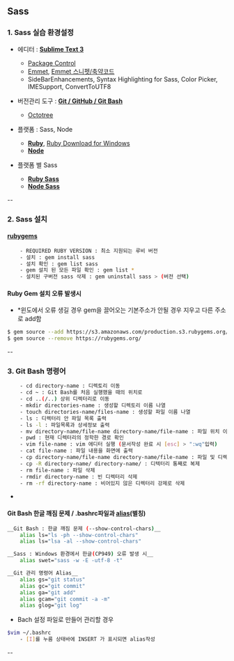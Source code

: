 ## Sass 

### 1. Sass 실습 환경설정

- 에디터 : **[Sublime Text 3](https://www.sublimetext.com/3)**
	* [Package Control](https://packagecontrol.io/)
	* [Emmet](http://docs.emmet.io), [Emmet 스니펫/축약코드](http://docs.emmet.io/cheat-sheet/)
	* SideBarEnhancements, Syntax Highlighting for Sass, Color Picker, IMESupport, ConvertToUTF8

- 버전관리 도구 : **[Git / GitHub / Git Bash](https://git-scm.com/)**
	* [Octotree](https://chrome.google.com/webstore/detail/octotree/bkhaagjahfmjljalopjnoealnfndnagc)

- 플랫폼 : Sass, Node
	* **[Ruby](https://www.ruby-lang.org/ko/)**, [Ruby Download for Windows](http://rubyinstaller.org/)
	* **[Node](https://githubhttps://nodejs.org/en/)**

- 플랫폼 별 Sass
	* **[Ruby Sass](http://sass-lang.com/)**
	* **[Node Sass](https://github.com/sass/node-sass)**

--

### 2. Sass 설치

#### **[rubygems](https://rubygems.org/gems/sass)**

```sh
	- REQUIRED RUBY VERSION : 최소 지원되는 루비 버전
	- 설치 : gem install sass
	- 설치 확인 : gem list sass
	- gem 설치 된 모든 파일 확인 : gem list *
	- 설치된 구버전 sass 삭제 : gem uninstall sass > (버전 선택)
```

#### Ruby Gem 설치 오류 발생시 

- *윈도에서 오류 생길 경우 gem을 끌어오는 기본주소가 안될 경우 지우고 다른 주소로 add함

```sh
$ gem source --add https://s3.amazonaws.com/production.s3.rubygems.org/
$ gem source --remove https://rubygems.org/
```

--

### 3. Git Bash 명령어

```sh
	- cd directory-name : 디렉토리 이동
	- cd ~ : Git Bash를 처음 실행했을 때의 위치로
	- cd ..(/..) 상위 디렉터리로 이동
	- mkdir directories-name : 생성할 디렉토리 이름 나열
	- touch directories-name/files-name : 생성할 파일 이름 나열
	- ls : 디렉터리 안 파일 목록 출력
	- ls -l : 파일목록과 상세정보 출력
	- mv directory-name/file-name directory-name/file-name : 파일 위치 이동 또는 이름 변경
	- pwd : 현재 디렉터리의 정학한 경로 확인
	- vim file-name : vim 에디터 실행 (문서작성 완료 시 [esc] > ":wq"입력)
	- cat file-name : 파일 내용을 화면에 출력
	- cp directory-name/file-name directory-name/file-name : 파일 및 디렉터리 복제 
	- cp -R directory-name/ directory-name/ : 디텍터리 통째로 복제
	- rm file-name : 파일 삭제
	- rmdir directory-name : 빈 디렉터리 삭제
	- rm -rf directory-name : 비어있지 않은 디렉터리 강제로 삭제
```

-

#### Git Bash 한글 깨짐 문제 / .bashrc파일과 **[alias](https://git-scm.com/book/ko/v2/Git%EC%9D%98-%EA%B8%B0%EC%B4%88-Git-Alias)**(별칭)

```sh
__Git Bash : 한글 깨짐 문제 (--show-control-chars)__
	alias ls="ls -ph --show-control-chars"
	alias ls="lsa -al --show-control-chars"

__Sass : Windows 환경에서 한글(CP949) 오류 발생 시__
	alias swet="sass -w -E -utf-8 -t"

__Git 관리 명령어 Alias__
	alias gs="git status"
	alias gc="git commit"
	alias ga="git add"
	alias gcam="git commit -a -m"
	alias glog="git log"
```

- Bach 설정 파일로 만들어 관리할 경우 

```sh
$vim ~/.bashrc
	- [I]를 누름 상태바에 INSERT 가 표시되면 alias작성
``` 
--